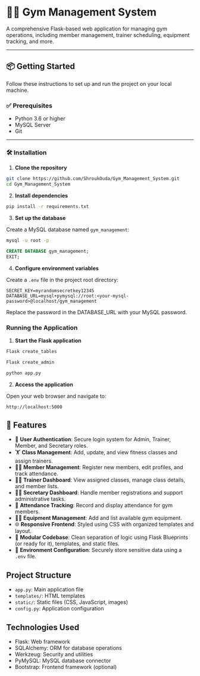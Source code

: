 # 🏋️‍♀️ Gym Management System

A comprehensive Flask-based web application for managing gym operations, including member management, trainer scheduling, equipment tracking, and more.

---

## 📦 Getting Started

Follow these instructions to set up and run the project on your local machine.

### ✅ Prerequisites

- Python 3.6 or higher
- MySQL Server
- Git

---

### 🛠️ Installation

1. **Clone the repository**

```bash
git clone https://github.com/ShroukOuda/Gym_Management_System.git
cd Gym_Management_System
```

2. **Install dependencies**

```bash
pip install -r requirements.txt
```

3. **Set up the database**

Create a MySQL database named `gym_management`:

```bash
mysql -u root -p
```

```sql
CREATE DATABASE gym_management;
EXIT;
```

4. **Configure environment variables**

Create a `.env` file in the project root directory:

```
SECRET_KEY=myrandomsecretkey12345
DATABASE_URL=mysql+pymysql://root:<your-mysql-password>@localhost/gym_management
```

Replace the password in the DATABASE_URL with your MySQL password.

### Running the Application

1. **Start the Flask application**

```bash
Flask create_tables
```
```bash
Flask create_admin
```
```bash
python app.py
```

2. **Access the application**

Open your web browser and navigate to:
```
http://localhost:5000
```

## 🚀 Features

- 🔐 **User Authentication**: Secure login system for Admin, Trainer, Member, and Secretary roles.
- 🏋️ **Class Management**: Add, update, and view fitness classes and assign trainers.
- 🧍‍♂️ **Member Management**: Register new members, edit profiles, and track attendance.
- 👨‍🏫 **Trainer Dashboard**: View assigned classes, manage class details, and member lists.
- 🧑‍💼 **Secretary Dashboard**: Handle member registrations and support administrative tasks.
- 🧾 **Attendance Tracking**: Record and display attendance for gym members.
- 🏋️‍♀️ **Equipment Management**: Add and list available gym equipment.
- 🌐 **Responsive Frontend**: Styled using CSS with organized templates and layout.
- 📁 **Modular Codebase**: Clean separation of logic using Flask Blueprints (or ready for it), templates, and static files.
- 🌱 **Environment Configuration**: Securely store sensitive data using a `.env` file.


## Project Structure

- `app.py`: Main application file
- `templates/`: HTML templates
- `static/`: Static files (CSS, JavaScript, images)
- `config.py`: Application configuration

## Technologies Used

- Flask: Web framework
- SQLAlchemy: ORM for database operations
- Werkzeug: Security and utilities
- PyMySQL: MySQL database connector
- Bootstrap: Frontend framework (optional)
